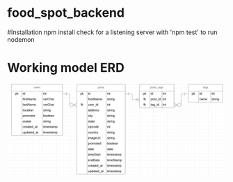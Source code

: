 # food_spot_backend


#Installation
npm install 
check for a listening server with 'npm test' to run nodemon

# Working model ERD
![image](./erd_food_spot_v2.png)
